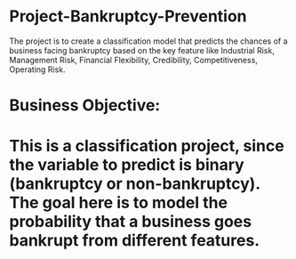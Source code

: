 # Project-Bankruptcy-Prevention
The project is to create a classification model that predicts the chances of a business facing bankruptcy based on the key feature like Industrial Risk, Management Risk, Financial Flexibility, Credibility, Competitiveness, Operating Risk. 

<h1>Business Objective:<h1>

This is a classification project, since the variable to predict is binary (bankruptcy or non-bankruptcy).
The goal here is to model the probability that a business goes bankrupt from different features.

